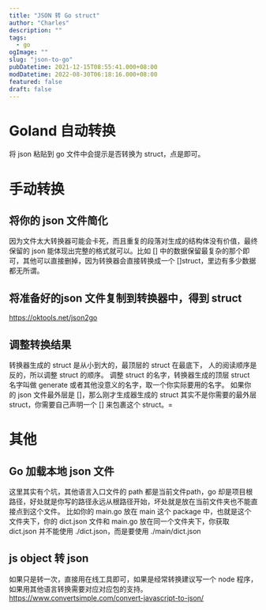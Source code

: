 ```yaml
---
title: "JSON 转 Go struct"
author: "Charles"
description: ""
tags:
  - go
ogImage: ""
slug: "json-to-go"
pubDatetime: 2021-12-15T08:55:41.000+08:00
modDatetime: 2022-08-30T06:18:16.000+08:00
featured: false
draft: false
---
```


# Goland 自动转换

将 json 粘贴到 go 文件中会提示是否转换为 struct，点是即可。

# 手动转换

## 将你的 json 文件简化

因为文件太大转换器可能会卡死，而且重复的段落对生成的结构体没有价值，最终保留的 json 能体现出完整的格式就可以。比如 \[] 中的数据保留最复杂的那个即可，其他可以直接删掉，因为转换器会直接转换成一个 \[]struct，里边有多少数据都无所谓。

## 将准备好的json 文件复制到转换器中，得到 struct

<https://oktools.net/json2go>

## 调整转换结果

转换器生成的 struct 是从小到大的，最顶层的 struct 在最底下， 人的阅读顺序是反的，所以调整 struct 的顺序。
调整 struct 的名字，转换器生成的顶层 struct 名字叫做 generate 或者其他没意义的名字，取一个你实际要用的名字。
如果你的 json 文件最外层是 \[]，那么刚才生成器生成的 struct 其实不是你需要的最外层 struct，你需要自己声明一个 \[] 来包裹这个 struct。=

# 其他

## Go 加载本地 json 文件

这里其实有个坑，其他语言入口文件的 path 都是当前文件path，go 却是项目根路径，好处就是你写的路径永远从根路径开始，坏处就是放在当前文件夹也不能直接点到这个文件。
比如你的 main.go 放在 main 这个 package 中，也就是这个文件夹下，你的 dict.json 文件和 main.go 放在同一个文件夹下，你获取 dict.json 并不能使用 ./dict.json，而是要使用 ./main/dict.json

## js object 转 json

如果只是转一次，直接用在线工具即可，如果是经常转换建议写一个 node 程序，如果用其他语言转换需要对应对应包的支持。
<https://www.convertsimple.com/convert-javascript-to-json/>
